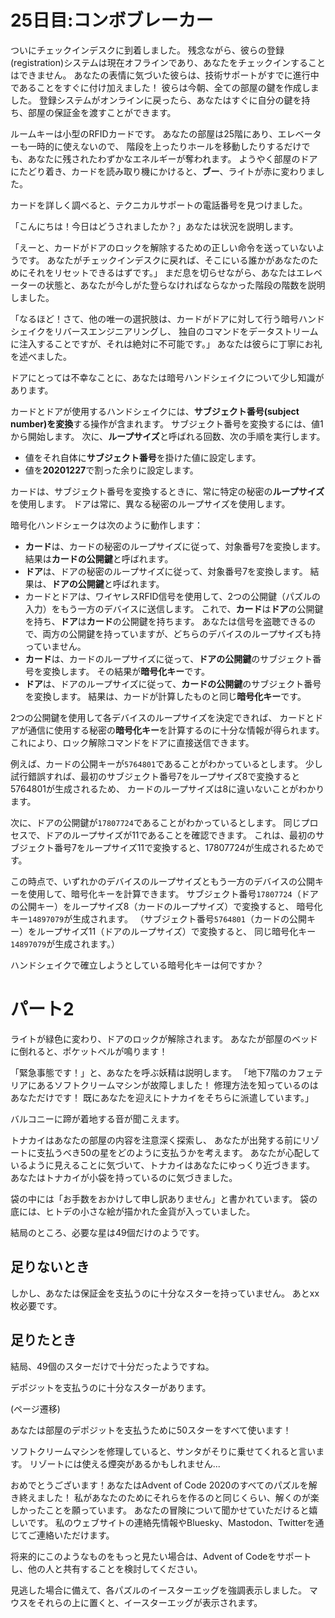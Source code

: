 # 25日目:コンボブレーカー

ついにチェックインデスクに到着しました。
残念ながら、彼らの登録(registration)システムは現在オフラインであり、あなたをチェックインすることはできません。
あなたの表情に気づいた彼らは、技術サポートがすでに進行中であることをすぐに付け加えました！
彼らは今朝、全ての部屋の鍵を作成しました。
登録システムがオンラインに戻ったら、あなたはすぐに自分の鍵を持ち、部屋の保証金を渡すことができます。

ルームキーは小型のRFIDカードです。
あなたの部屋は25階にあり、エレベーターも一時的に使えないので、
階段を上ったりホールを移動したりするだけでも、あなたに残されたわずかなエネルギーが奪われます。
ようやく部屋のドアにたどり着き、カードを読み取り機にかけると、**ブー**、ライトが赤に変わりました。

カードを詳しく調べると、テクニカルサポートの電話番号を見つけました。

「こんにちは！今日はどうされましたか？」あなたは状況を説明します。

「えーと、カードがドアのロックを解除するための正しい命令を送っていないようです。
あなたがチェックインデスクに戻れば、そこにいる誰かがあなたのためにそれをリセットできるはずです。」
まだ息を切らせながら、あなたはエレベーターの状態と、あなたが今しがた登らなければならなかった階段の階数を説明しました。

「なるほど！さて、他の唯一の選択肢は、カードがドアに対して行う暗号ハンドシェイクをリバースエンジニアリングし、
独自のコマンドをデータストリームに注入することですが、それは絶対に不可能です。」
あなたは彼らに丁寧にお礼を述べました。
<!-- You thank them for their time. → Thank you for your time. 時間を割いていただき、ありがとうございます。-->

ドアにとっては不幸なことに、あなたは暗号ハンドシェイクについて少し知識があります。

カードとドアが使用するハンドシェイクには、**サブジェクト番号(subject number)を変換**する操作が含まれます。
サブジェクト番号を変換するには、値1から開始します。
次に、**ループサイズ**と呼ばれる回数、次の手順を実行します。

- 値をそれ自体に**サブジェクト番号**を掛けた値に設定します。
- 値を**20201227**で割った余りに設定します。

カードは、サブジェクト番号を変換するときに、常に特定の秘密の**ループサイズ**を使用します。
ドアは常に、異なる秘密のループサイズを使用します。

暗号化ハンドシェークは次のように動作します：

- **カード**は、カードの秘密のループサイズに従って、対象番号7を変換します。
結果は**カードの公開鍵**と呼ばれます。
- **ドア**は、ドアの秘密のループサイズに従って、対象番号7を変換します。
結果は、**ドアの公開鍵**と呼ばれます。
- カードとドアは、ワイヤレスRFID信号を使用して、2つの公開鍵（パズルの入力）をもう一方のデバイスに送信します。
これで、**カード**は**ドア**の公開鍵を持ち、**ドア**は**カード**の公開鍵を持ちます。
あなたは信号を盗聴できるので、両方の公開鍵を持っていますが、どちらのデバイスのループサイズも持っていません。
- **カード**は、カードのループサイズに従って、**ドアの公開鍵**のサブジェクト番号を変換します。
その結果が**暗号化キー**です。
- **ドア**は、ドアのループサイズに従って、**カードの公開鍵**のサブジェクト番号を変換します。
結果は、カードが計算したものと同じ**暗号化キー**です。

2つの公開鍵を使用して各デバイスのループサイズを決定できれば、
カードとドアが通信に使用する秘密の**暗号化キー**を計算するのに十分な情報が得られます。
これにより、ロック解除コマンドをドアに直接送信できます。

例えば、カードの公開キーが`5764801`であることがわかっているとします。
少し試行錯誤すれば、最初のサブジェクト番号7をループサイズ8で変換すると5764801が生成されるため、
カードのループサイズは8に違いないことがわかります。

次に、ドアの公開鍵が`17807724`であることがわかっているとします。
同じプロセスで、ドアのループサイズが11であることを確認できます。
これは、最初のサブジェクト番号7をループサイズ11で変換すると、17807724が生成されるためです。

この時点で、いずれかのデバイスのループサイズともう一方のデバイスの公開キーを使用して、暗号化キーを計算できます。
サブジェクト番号`17807724`（ドアの公開キー）をループサイズ8（カードのループサイズ）で変換すると、
暗号化キー`14897079`が生成されます。
（サブジェクト番号`5764801`（カードの公開キー）をループサイズ11（ドアのループサイズ）で変換すると、
同じ暗号化キー`14897079`が生成されます。）

ハンドシェイクで確立しようとしている暗号化キーは何ですか？

# パート2

ライトが緑色に変わり、ドアのロックが解除されます。
あなたが部屋のベッドに倒れると、ポケットベルが鳴ります！

「緊急事態です！」と、あなたを呼ぶ妖精は説明します。
「地下7階のカフェテリアにあるソフトクリームマシンが故障しました！
修理方法を知っているのはあなただけです！
既にあなたを迎えにトナカイをそちらに派遣しています。」

バルコニーに蹄が着地する音が聞こえます。

トナカイはあなたの部屋の内容を注意深く探索し、
あなたが出発する前にリゾートに支払うべき50の星をどのように支払うかを考えます。
あなたが心配しているように見えることに気づいて、トナカイはあなたにゆっくり近づきます。
あなたはトナカイが小袋を持っているのに気づきました。

袋の中には「お手数をおかけして申し訳ありません」と書かれています。
袋の底には、ヒトデの小さな絵が描かれた金貨が入っていました。

結局のところ、必要な星は49個だけのようです。

## 足りないとき

しかし、あなたは保証金を支払うのに十分なスターを持っていません。 あとxx枚必要です。

## 足りたとき

結局、49個のスターだけで十分だったようですね。

デポジットを支払うのに十分なスターがあります。

(ページ遷移)

あなたは部屋のデポジットを支払うために50スターをすべて使います！

ソフトクリームマシンを修理していると、サンタがそりに乗せてくれると言います。
リゾートには使える煙突があるかもしれません...

おめでとうございます！あなたはAdvent of Code 2020のすべてのパズルを解き終えました！
私があなたのためにそれらを作るのと同じくらい、解くのが楽しかったことを願っています。
あなたの冒険について聞かせていただけると嬉しいです。
私のウェブサイトの連絡先情報やBluesky、Mastodon、Twitterを通じてご連絡いただけます。

将来的にこのようなものをもっと見たい場合は、Advent of Codeをサポートし、他の人と共有することを検討してください。

見逃した場合に備えて、各パズルのイースターエッグを強調表示しました。
マウスをそれらの上に置くと、イースターエッグが表示されます。
